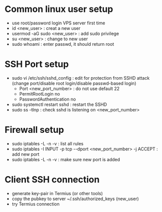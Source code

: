 # Common linux user setup
- use root/password login VPS server first time
- id <new_user> : creat a new user
- usermod -aG sudo <new_user> : add sudo privilege
- su <new_user> : change to new user
- sudo whoami : enter passwd, it should return root

# SSH Port setup
  - sudo vi /etc/ssh/sshd_config : edit for protection from SSHD attack (change port/disable root login/disable passwd-based login)
    - Port <new_port_number>  : do not use default 22
    - PermitRootLogin no
    - PasswordAuthentication no
  - sudo systemctl restart sshd :  restart the SSHD
  - sudo ss -tlnp : check sshd is listening on <new_port_number>

# Firewall setup
  - sudo iptables -L -n -v  : list all rules
  - sudo iptables -I INPUT -p tcp --dport <new_port_number> -j ACCEPT : add new port 
  - sudo iptables -L -n -v  : make sure new port is added

# Client SSH connection
- generate key-pair in Termius (or other tools)
- copy the pubkey to server ~/.ssh/authorized_keys (new_user)
- try Termius connection
